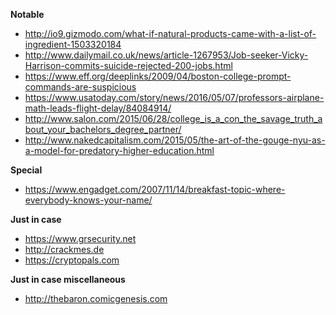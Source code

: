 **Notable**
* http://io9.gizmodo.com/what-if-natural-products-came-with-a-list-of-ingredient-1503320184
* http://www.dailymail.co.uk/news/article-1267953/Job-seeker-Vicky-Harrison-commits-suicide-rejected-200-jobs.html
* https://www.eff.org/deeplinks/2009/04/boston-college-prompt-commands-are-suspicious
* https://www.usatoday.com/story/news/2016/05/07/professors-airplane-math-leads-flight-delay/84084914/
* http://www.salon.com/2015/06/28/college_is_a_con_the_savage_truth_about_your_bachelors_degree_partner/
* http://www.nakedcapitalism.com/2015/05/the-art-of-the-gouge-nyu-as-a-model-for-predatory-higher-education.html

**Special**
* https://www.engadget.com/2007/11/14/breakfast-topic-where-everybody-knows-your-name/

**Just in case**
* https://www.grsecurity.net
* http://crackmes.de
* https://cryptopals.com

**Just in case miscellaneous**
* http://thebaron.comicgenesis.com
